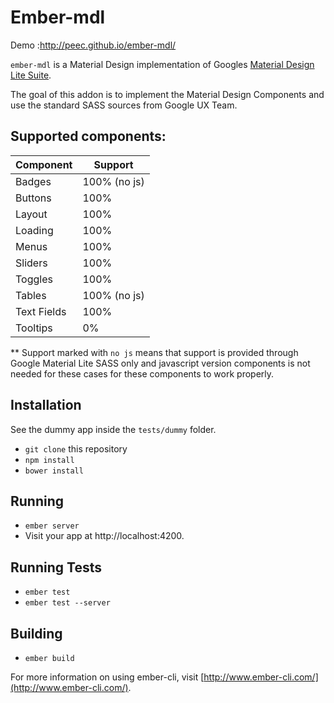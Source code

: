 # Ember-mdl


Demo :http://peec.github.io/ember-mdl/


`ember-mdl` is a Material Design implementation of Googles [Material Design Lite Suite](http://getmdl.io).

The goal of this addon is to implement the Material Design Components and use the standard SASS sources from Google UX Team.


## Supported components:


Component | Support
------------- | -------------
Badges  | 100% (no js)
Buttons  | 100%
Layout  | 100%
Loading | 100%
Menus  | 100%
Sliders  | 100%
Toggles | 100%
Tables | 100% (no js)
Text Fields | 100%
Tooltips | 0%


** Support marked with `no js` means that support is provided through Google Material Lite SASS only and javascript version components is not needed for these cases for these components to work properly.






## Installation

See the dummy app inside the `tests/dummy` folder. 

* `git clone` this repository
* `npm install`
* `bower install`

## Running

* `ember server`
* Visit your app at http://localhost:4200.

## Running Tests

* `ember test`
* `ember test --server`

## Building

* `ember build`

For more information on using ember-cli, visit [http://www.ember-cli.com/](http://www.ember-cli.com/).
